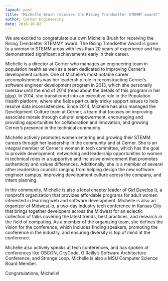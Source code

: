```yaml
---
layout: post
title: "Michelle Brush receives the Rising Trendsetter STEMMY award!"
author: Cerner Engineering
date: 2016-10-02
---
```


We are excited to congratulate our own Michelle Brush for receiving the Rising Trendsetter STEMMY award. The Rising Trendsetter Award is given to a woman in STEMM areas with less than 20 years of experience and has demonstrated significant achievements early in their career.

Michelle is a director at Cerner who manages an engineering team in population health as well as a team dedicated to improving Cerner’s development culture. One of Michelle’s most notable career accomplishments was her leadership role in reconstructing Cerner’s software engineer development program in 2013, which she personally oversaw until the end of 2014 (read about the details of this program in her [blog](http://engineering.cerner.com/2013/08/devacademy/)). In 2014, she transitioned into an executive role in the Population Health platform, where she fields particularly tricky support issues to help resolve data inconsistencies. Since 2014, Michelle has also managed the Development Culture team at Cerner, a team that focuses on improving associate morale through cultural empowerment, encouraging and providing opportunities for collaboration and innovation, and growing Cerner’s presence in the technical community.
 
Michelle actively promotes women entering and growing their STEMM careers through her leadership in the community and at Cerner. She is an integral member of Cerner’s women in tech committee, which has the goal to provide development, networking and leadership opportunities to women in technical roles in a supportive and inclusive environment that promotes authenticity and values differences. Additionally, she is a member of several other leadership councils ranging from helping design the new software engineer campus, improving development culture across the company, and intern planning.
 
In the community, Michelle is also a local chapter leader of [Girl Develop It](https://www.girldevelopit.com/chapters/kansas-city), a nonprofit organization that provides affordable programs for adult women interested in learning web and software development. Michelle is also an organizer of [Midwest.io](http://www.midwest.io/), a two-day industry tech conference in Kansas City that brings together developers across the Midwest for an eclectic collection of talks covering the latest trends, best practices, and research in the field of computing. As a member of the organizing team, she defines the vision for the conference, which includes finding speakers, promoting the conference in the industry, and ensuring diversity is top of mind at the conference.
 
Michelle also actively speaks at tech conferences, and has spoken at conferences like OSCON, CityCode, O’Reilly’s Software Architecture Conference, and Strange Loop. Michelle is also a MSU Computer Science Board Member.

Congratulations, Michelle!
